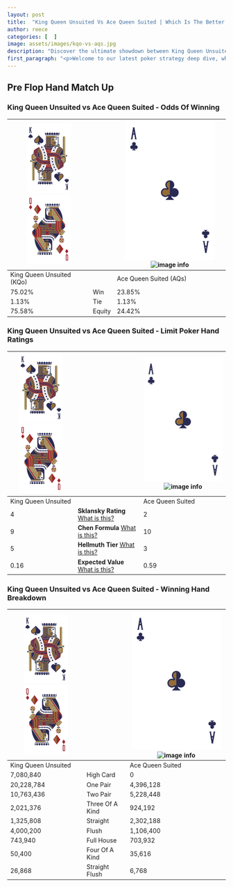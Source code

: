 ```yaml
---
layout: post
title:  "King Queen Unsuited Vs Ace Queen Suited | Which Is The Better Hand In Poker? A Complete Guide"
author: reece
categories: [  ]
image: assets/images/kqo-vs-aqs.jpg
description: "Discover the ultimate showdown between King Queen Unsuited and Ace Queen Suited in poker! Uncover the odds, strategies, and scenarios where one hand triumphs over the other. Get ready to up your poker game with this thrilling analysis."
first_paragraph: "<p>Welcome to our latest poker strategy deep dive, where we're pitting two distinct hands against each other in a high-stakes showdown: King Queen Unsuited vs Ace Queen Suited.</p><p>In the dynamic world of poker, every decision counts, and knowing which hand holds the upper hand is key to your success at the table.</p><p>In this article, we'll dissect these two hands, explore the scenarios where one dominates the other, and equip you with the knowledge to make strategic choices that can tip the odds in your favor.</p><p>Get ready to unravel the intriguing dynamics of these poker hands and elevate your game to new heights.</p>"
---
```




[comment]: # (sp0)

## Pre Flop Hand Match Up

<div class="table hand-ratings" markdown="1"> 



### King Queen Unsuited vs Ace Queen Suited - Odds Of Winning


    
| ![image info](assets/images/hand1/K.png) ![image info](assets/images/hand1/Qo.png) |  | ![image info](assets/images/hand2/A.png) ![image info](assets/images/hand2/Qs.png) |
| -------- | -------- | -------- |
| King Queen Unsuited (KQo) |  | Ace Queen Suited (AQs) |
| 75.02% | Win | 23.85% |
| 1.13% | Tie | 1.13% |
| 75.58% | Equity | 24.42% |




[comment]: # (sp1)



### King Queen Unsuited vs Ace Queen Suited - Limit Poker Hand Ratings


    
| ![image info](assets/images/hand1/K.png) ![image info](assets/images/hand1/Qo.png) |  | ![image info](assets/images/hand2/A.png) ![image info](assets/images/hand2/Qs.png) |
| -------- | -------- | -------- |
| King Queen Unsuited |  | Ace Queen Suited |
| 4 | **Sklansky Rating** [What is this?](/sklansky-rating-explained) | 2 |
| 9 | **Chen Formula** [What is this?](/chen-formula-explained) | 10 |
| 5 | **Hellmuth Tier** [What is this?](/Hellmuth-tier-explained) | 3 |
| 0.16 | **Expected Value** [What is this?](/expected-value-explained) | 0.59 |




[comment]: # (sp2)



### King Queen Unsuited vs Ace Queen Suited - Winning Hand Breakdown


    
| ![image info](assets/images/hand1/K.png) ![image info](assets/images/hand1/Qo.png) |  | ![image info](assets/images/hand2/A.png) ![image info](assets/images/hand2/Qs.png) |
| -------- | -------- | -------- |
| King Queen Unsuited |  | Ace Queen Suited |
| 7,080,840 | High Card | 0 |
| 20,228,784 | One Pair | 4,396,128 |
| 10,763,436 | Two Pair | 5,228,448 |
| 2,021,376 | Three Of A Kind | 924,192 |
| 1,325,808 | Straight | 2,302,188 |
| 4,000,200 | Flush | 1,106,400 |
| 743,940 | Full House | 703,932 |
| 50,400 | Four Of A Kind | 35,616 |
| 26,868 | Straight Flush | 6,768 |




[comment]: # (sp3)



</div>

[comment]: # (sp4)



[comment]: # (sp5)

